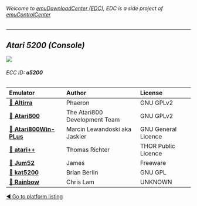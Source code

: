###### Welcome to [emuDownloadCenter (EDC)](https://github.com/PhoenixInteractiveNL/emuDownloadCenter/wiki/), EDC is a side project of [emuControlCenter](https://github.com/PhoenixInteractiveNL/emuControlCenter/wiki/)
***
## _Atari 5200 (Console)_
![](https://raw.githubusercontent.com/wiki/PhoenixInteractiveNL/emuDownloadCenter/images_platform/ecc_a5200_teaser.png)
###### ECC ID: **a5200**

| Emulator   | Author      | License     |
|:-----------|:------------|:------------|
| [:file_folder: **Altirra**](https://github.com/PhoenixInteractiveNL/emuDownloadCenter/wiki/Emulator-altirra#menu) | Phaeron | GNU GPLv2 |
| [:file_folder: **Atari800**](https://github.com/PhoenixInteractiveNL/emuDownloadCenter/wiki/Emulator-atari800#menu) | The Atari800 Development Team | GNU GPLv2 |
| [:file_folder: **Atari800Win-PLus**](https://github.com/PhoenixInteractiveNL/emuDownloadCenter/wiki/Emulator-atari800winplus#menu) | Marcin Lewandoski aka Jaskier | GNU General Licence |
| [:file_folder: **atari++**](https://github.com/PhoenixInteractiveNL/emuDownloadCenter/wiki/Emulator-atariplusplus#menu) | Thomas Richter | THOR Public Licence |
| [:file_folder: **Jum52**](https://github.com/PhoenixInteractiveNL/emuDownloadCenter/wiki/Emulator-jum52#menu) | James | Freeware |
| [:file_folder: **kat5200**](https://github.com/PhoenixInteractiveNL/emuDownloadCenter/wiki/Emulator-kat5200#menu) | Brian Berlin | GNU GPL |
| [:file_folder: **Rainbow**](https://github.com/PhoenixInteractiveNL/emuDownloadCenter/wiki/Emulator-rainbow#menu) | Chris Lam | UNKNOWN |

[:arrow_backward: Go to platform listing](https://github.com/PhoenixInteractiveNL/emuDownloadCenter/wiki/EDC-Platform-List)
